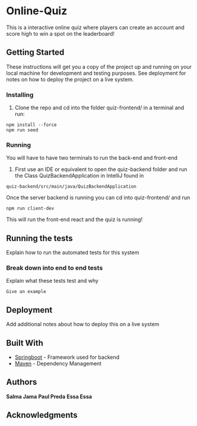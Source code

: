 # Online-Quiz

This is a interactive online quiz where players can create an account and score high to win a spot on the leaderboard!

## Getting Started

These instructions will get you a copy of the project up and running on your local machine for development and testing purposes. See deployment for notes on how to deploy the project on a live system.

### Installing

1) Clone the repo and cd into the folder quiz-frontend/ in a terminal and run:
```
npm install --force
npm run seed
```



### Running

You will have to have two terminals to run the back-end and front-end
1) First use an IDE or equivalent to open the quiz-backend folder and run the Class QuizBackendApplication in IntelliJ found in 
```
quiz-backend/src/main/java/QuizBackendApplication
```
Once the server backend is running you can cd into quiz-frontend/ and run 
```
npm run client-dev
```
This will run the front-end react and the quiz is running!

## Running the tests

Explain how to run the automated tests for this system

### Break down into end to end tests

Explain what these tests test and why

```
Give an example
```


## Deployment

Add additional notes about how to deploy this on a live system

## Built With

* [Springboot](https://spring.io/) - Framework used for backend
* [Maven](https://maven.apache.org/) - Dependency Management


## Authors

**Salma Jama**
**Paul Preda**
**Essa Essa**

## Acknowledgments


